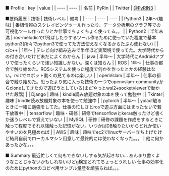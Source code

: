 ■ Profile
|  key  |  value  |
| ---- | ---- |
|  名前  |  PyRin  |
|  Twitter  |  [@PyRIN3](https://twitter.com/PyRIN3)  |

■技術履歴
| 技術 | 技術レベル | 備考 |
| ---- | ---- | ---- |
| Python3 | 2年～(趣味) | 番組情報のスクレイピングツール作ったり、データ分析用のグラフ等での可視化ツール作ったりとか仕事でちょくちょく使ってる。。 |
| Python2 | 半年未満 | ros-melodicでtf飛ばしたりするツール作るために使っていた程度で基本python3(所々でpython3で使ってた方法使えなくなるからたぶん使わない) |
| c/c++ | 1年～ | テレビ向け組み込みで半年ほど実環境で使ってた。大学時代からの付き合いだけど未だによくわからん |
| java | 半年～ | 大学時代にAndroidアプリで使ったくらいで浅い知識しかない。深くは知らん |
| ROS | 1年～ | 仕事の都合で触り始めた。ROSシステムを使った程度で何かを作ったとかの経験はない。rvizでロボット動くの見てるのは楽しい |
| openVslam | 半年～ | 仕事の都合で触り始めた。思ったより気に入った技術の一つでopenvslam-communityからcloneしてきたので遊ぼうとしている(まだやっとwsl2+socketviewerで動かせた段階) |
| Django | 趣味 | kindle読み放題対象の本を使って勉強中 |
| Tkinter| 趣味 | kindle読み放題対象の本を使って勉強中 |
| pytorch | 半年～ | yolact触るときに一緒に勉強をしてた。仕事の忙しさとrosで遊ぶ方面にはまったせいで若干放置中 |
| tensorflow | 趣味・研修 | 研修でtensorflowとkeras触ったけど書くか迷うレベルで覚えていない |
| MySQL | 研修 | 研修の課題を作成をするときに触って程度でそれ以降触った記憶がない。いつかはDB触りたいからどれか使いやすいのを見極めねば |
| AWS | 趣味 | 趣味でec2でlinuxサーバー立ち上げたけど結局自前でローカルマシン用意して最終的には使わなくなった。。。 |
他に何かあったかな。。。  

■ Summary
最近忙しくて何もできないしする気が起きない…
あんまり書くようなことじゃないかもしれないけどg検定とれてちょっとうれしい
仕事の効率化のためにpythonのコピペ用サンプル量産を頑張らねば。。。

